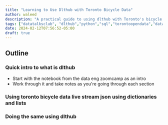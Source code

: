 ```yaml
---
title: "Learning to Use Dlthub with Toronto Bicycle Data"
author: waleed
description: "A practical guide to using dlthub with Toronto's bicycle data stream, comparing traditional dictionary/list approaches with dlthub's streamlined data processing capabilities."
tags: ["datatalksclub", "dlthub","python","sql","torontoopendata","data engineering"]
date: 2024-02-12T07:56:52-05:00
draft: true
---
```


## Outline
### Quick intro to what is dlthub
- Start with the notebook from the data eng zoomcamp as an intro
- Work through it and take notes as you're going through each section
### Using toronto bicycle data live stream json using dictionaries and lists

### Doing the same using dlthub
